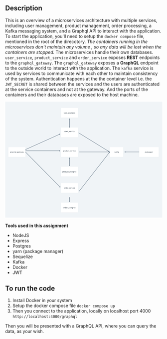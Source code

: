 
## Description

This is an overview of a microservices architecture with multiple services, including user management, product management, order processing, a Kafka messaging system, and a Graphql API to interact with the application. To start the application, you'll need to setup the `docker compose` file, mentioned in the root of the direcotory. *The containers running in the microservices don't maintain any volume , so any data will be lost when the containers are stopped.* The microservices handle their own databases. `user_service`, `product_service` and `order_service` exposes **REST** endpoints to the `graphql_gateway`.  The `graphql_gateway` exposes a **GraphQL** endpoint to the outside world to interact with the application.  The `kafka` service is used by services to communicate with each other to maintain consistency of the system. Authentication happens at the the container level i.e. the `JWT_SECRET` is shared between the services and the users are authenticated at the service containers and not at the gateway. And the ports of the containers and their databases are exposed to the host machine. 

![design image](image.png)


**Tools used in this assignment**
- NodeJS
- Express
- Postgres
- yarn (package manager)
- Sequelize
- Kafka 
- Docker
- JWT

## To run the code
1. Install Docker in your system
2. Setup the docker compose file
    `docker compose up`
3. Then you connect to the application, locally on localhost port 4000
    `http://localhost:4000/graphql`

Then you will be presented  with a GraphQL API, where you can query the data, as your wish. 





